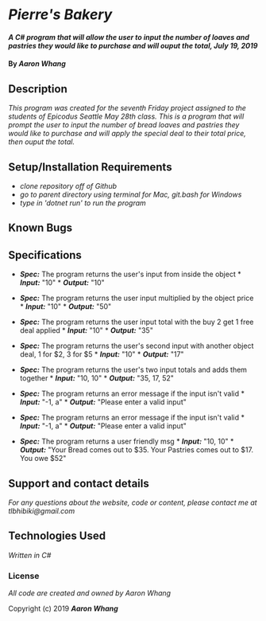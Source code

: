 # _Pierre's Bakery_

#### _A C# program that will allow the user to input the number of loaves and pastries they would like to purchase and will ouput the total, July 19, 2019_

#### By _**Aaron Whang**_

## Description

_This program was created for the seventh Friday project assigned to the students of Epicodus Seattle May 28th class. This is a program that will prompt the user to input the number of bread loaves and pastries they would like to purchase and will apply the special deal to their total price, then ouput the total._

## Setup/Installation Requirements

* _clone repository off of Github_
* _go to parent directory using terminal for Mac, git.bash for Windows_
* _type in 'dotnet run' to run the program_




## Known Bugs



## Specifications

* ___Spec:___ The program returns the user's input from inside the object
          * ___Input:___ "10"
          * ___Output:___ "10"

* ___Spec:___ The program returns the user input multiplied by the object price
          * ___Input:___ "10"
          * ___Output:___ "50"

* ___Spec:___ The program returns the user input total with the buy 2 get 1 free deal applied
          * ___Input:___ "10"
          * ___Output:___ "35"

* ___Spec:___ The program returns the user's second input with another object deal, 1 for $2, 3 for $5
          * ___Input:___ "10"
          * ___Output:___ "17"

* ___Spec:___ The program returns the user's two input totals and adds them together
          * ___Input:___ "10, 10"
          * ___Output:___ "35, 17, 52"          

* ___Spec:___ The program returns an error message if the input isn't valid
          * ___Input:___ "-1, a"
          * ___Output:___ "Please enter a valid input"   

* ___Spec:___ The program returns an error message if the input isn't valid
          * ___Input:___ "-1, a"
          * ___Output:___ "Please enter a valid input"   

* ___Spec:___ The program returns a user friendly msg
          * ___Input:___ "10, 10"
          * ___Output:___ "Your Bread comes out to $35. Your Pastries comes out to $17. You owe $52"


## Support and contact details

_For any questions about the website, code or content, please contact me at tlbhibiki@gmail.com_

## Technologies Used

_Written in C#_

### License

_All code are created and owned by Aaron Whang_

Copyright (c) 2019 **_Aaron Whang_**
